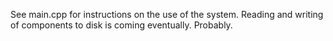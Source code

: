 See main.cpp for instructions on the use of the system. Reading and writing of components to disk is coming eventually. Probably.
